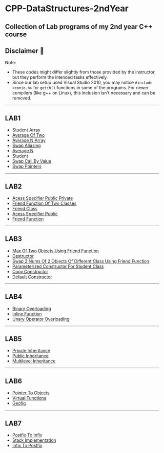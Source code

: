 # CPP-DataStructures-2ndYear
Collection of Lab programs of my 2nd year C++ course
---
## Disclaimer 📌
Note: 
- These codes might differ slightly from those provided by the instructor, but they perform the intended tasks effectively. 
- Since our lab setup used Visual Studio 2010, you may notice 
    `#include <conio.h>` for `getch()` functions in some of the programs. 
    For newer compilers (like g++ on Linux), this inclusion isn't necessary and can be removed.

---
## LAB1
- [Student Array](./LAB1/student_array.cpp)
- [Average Of Two](./LAB1/average_of_two.cpp)
- [Average N Array](./LAB1/average_n_array.cpp)
- [Swap Aliasing](./LAB1/swap_aliasing.cpp)
- [Average N](./LAB1/average_n.cpp)
- [Student](./LAB1/student.cpp)
- [Swap Call By Value](./LAB1/swap_call_by_value.cpp)
- [Swap Pointers](./LAB1/swap_pointers.cpp)

---
## LAB2
- [Acess Specifier Public Private](./LAB2/acess_specifier_public_private.cpp)
- [Friend Function Of Two Classes](./LAB2/friend_function_of_two_classes.cpp)
- [Friend Class](./LAB2/friend_class.cpp)
- [Acess Specifier Public](./LAB2/acess_specifier_public.cpp)
- [Friend Function](./LAB2/friend_function.cpp)

---
## LAB3
- [Max Of Two Objects Using Friend Function](./LAB3/max_of_two_objects_using_friend_function.cpp)
- [Destructor](./LAB3/destructor.cpp)
- [Swap 2 Nums Of 2 Objects Of Different Class Using Friend Function](./LAB3/swap_2_nums_of_2_objects_of_different_class_using_friend_function.cpp)
- [Parameterized Constructor For Student Class](./LAB3/parameterized_constructor_for_student_class.cpp)
- [Copy Constructor](./LAB3/copy_constructor.cpp)
- [Default Constructor](./LAB3/default_constructor.cpp)

---
## LAB4
- [Binary Overloading](./LAB4/binary_overloading.cpp)
- [Inline Function](./LAB4/inline_function.cpp)
- [Unary Operator Overloading](./LAB4/unary_operator_overloading.cpp)

---
## LAB5
- [Private Inheritance](./LAB5/private_inheritance.cpp)
- [Public Inheritance](./LAB5/public_inheritance.cpp)
- [Multilevel Inheritance](./LAB5/multilevel_inheritance.cpp)

---
## LAB6
- [Pointer To Objects](./LAB6/pointer_to_objects.cpp)
- [Virtual Functions](./LAB6/virtual_functions.cpp)
- [Geofig](./LAB6/geofig.cpp)

---
## LAB7
- [Postfix To Infix](./LAB7/postfix_to_infix.cpp)
- [Stack Implementation](./LAB7/stack_implementation.cpp)
- [Infix To Postfix](./LAB7/infix_to_postfix.cpp)
